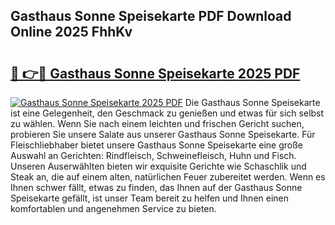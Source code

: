 ## Gasthaus Sonne Speisekarte PDF Download Online 2025 FhhKv

# <h2><a href="http://gc8vdw3.nevu.top/?p=Gasthaus+Sonne+Speisekarte">🔗 👉🔴 Gasthaus Sonne Speisekarte 2025 PDF</a></h2>

[![Gasthaus Sonne Speisekarte 2025 PDF](https://i.imgur.com/dBaPXMq.png)](http://gc8vdw3.nevu.top/?p=Gasthaus+Sonne+Speisekarte)
Die Gasthaus Sonne Speisekarte ist eine Gelegenheit, den Geschmack zu genießen und etwas für sich selbst zu wählen. Wenn Sie nach einem leichten und frischen Gericht suchen, probieren Sie unsere Salate aus unserer Gasthaus Sonne Speisekarte. Für Fleischliebhaber bietet unsere Gasthaus Sonne Speisekarte eine große Auswahl an Gerichten: Rindfleisch, Schweinefleisch, Huhn und Fisch. Unseren Auserwählten bieten wir exquisite Gerichte wie Schaschlik und Steak an, die auf einem alten, natürlichen Feuer zubereitet werden. Wenn es Ihnen schwer fällt, etwas zu finden, das Ihnen auf der Gasthaus Sonne Speisekarte gefällt, ist unser Team bereit zu helfen und Ihnen einen komfortablen und angenehmen Service zu bieten.
